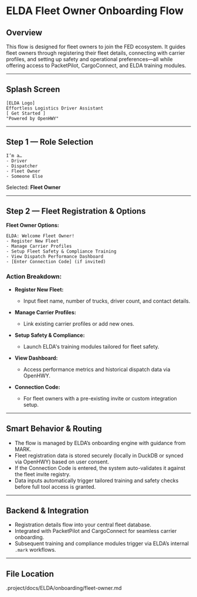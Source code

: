 # ELDA Fleet Owner Onboarding Flow

## Overview

This flow is designed for fleet owners to join the FED ecosystem. It guides fleet owners through registering their fleet details, connecting with carrier profiles, and setting up safety and operational preferences—all while offering access to PacketPilot, CargoConnect, and ELDA training modules.

---

## Splash Screen

```plaintext
[ELDA Logo]
Effortless Logistics Driver Assistant
[ Get Started ]
"Powered by OpenHWY"
````

---

## Step 1 — Role Selection

```plaintext
I’m a…
- Driver
- Dispatcher
- Fleet Owner
- Someone Else
```

Selected: **Fleet Owner**

---

## Step 2 — Fleet Registration & Options

**Fleet Owner Options:**

```plaintext
ELDA: Welcome Fleet Owner!
- Register New Fleet
- Manage Carrier Profiles
- Setup Fleet Safety & Compliance Training
- View Dispatch Performance Dashboard
- [Enter Connection Code] (if invited)
```

### Action Breakdown:

* **Register New Fleet:**

  * Input fleet name, number of trucks, driver count, and contact details.
* **Manage Carrier Profiles:**

  * Link existing carrier profiles or add new ones.
* **Setup Safety & Compliance:**

  * Launch ELDA's training modules tailored for fleet safety.
* **View Dashboard:**

  * Access performance metrics and historical dispatch data via OpenHWY.
* **Connection Code:**

  * For fleet owners with a pre-existing invite or custom integration setup.

---

## Smart Behavior & Routing

* The flow is managed by ELDA’s onboarding engine with guidance from MARK.
* Fleet registration data is stored securely (locally in DuckDB or synced via OpenHWY) based on user consent.
* If the Connection Code is entered, the system auto-validates it against the fleet invite registry.
* Data inputs automatically trigger tailored training and safety checks before full tool access is granted.

---

## Backend & Integration

* Registration details flow into your central fleet database.
* Integrated with PacketPilot and CargoConnect for seamless carrier onboarding.
* Subsequent training and compliance modules trigger via ELDA’s internal `.mark` workflows.

---

## File Location
.project/docs/ELDA/onboarding/fleet-owner.md